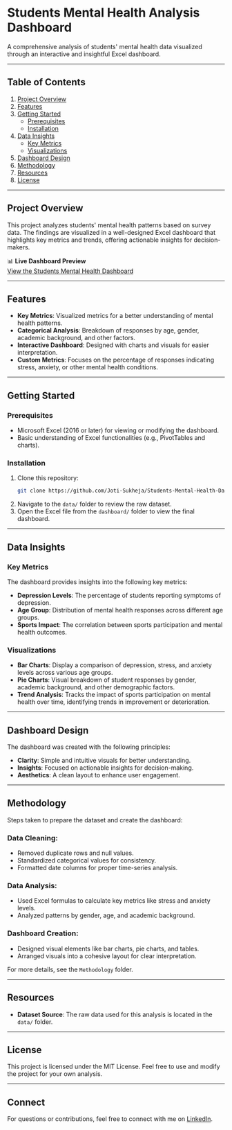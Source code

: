 # Students Mental Health Analysis Dashboard  
 A comprehensive analysis of students' mental health data visualized through an interactive and insightful Excel dashboard.

---

## Table of Contents  
1. [Project Overview](#project-overview)  
2. [Features](#features)  
3. [Getting Started](#getting-started)  
   - [Prerequisites](#prerequisites)  
   - [Installation](#installation)  
4. [Data Insights](#data-insights)  
   - [Key Metrics](#key-metrics)  
   - [Visualizations](#visualizations)  
5. [Dashboard Design](#dashboard-design)  
6. [Methodology](#methodology)  
7. [Resources](#resources)  
8. [License](#license)  

---

## Project Overview  
This project analyzes students' mental health patterns based on survey data. The findings are visualized in a well-designed Excel dashboard that highlights key metrics and trends, offering actionable insights for decision-makers.

📊 **Live Dashboard Preview**  
[View the Students Mental Health Dashboard](./dashboard/Students%20mental%20health%20dashboard%20screenshot.png)  

---

## Features  
- **Key Metrics**: Visualized metrics for a better understanding of mental health patterns.  
- **Categorical Analysis**: Breakdown of responses by age, gender, academic background, and other factors.  
- **Interactive Dashboard**: Designed with charts and visuals for easier interpretation.  
- **Custom Metrics**: Focuses on the percentage of responses indicating stress, anxiety, or other mental health conditions.  

---

## Getting Started  

### Prerequisites  
- Microsoft Excel (2016 or later) for viewing or modifying the dashboard.  
- Basic understanding of Excel functionalities (e.g., PivotTables and charts).  

### Installation  
1. Clone this repository:  
   ```bash  
   git clone https://github.com/Joti-Sukheja/Students-Mental-Health-Dashboard.git

2. Navigate to the `data/` folder to review the raw dataset.  
3. Open the Excel file from the `dashboard/` folder to view the final dashboard.

---

## Data Insights

### Key Metrics  
The dashboard provides insights into the following key metrics:

- **Depression Levels**: The percentage of students reporting symptoms of depression.     
- **Age Group**: Distribution of mental health responses across different age groups.  
- **Sports Impact**: The correlation between sports participation and mental health outcomes.

### Visualizations  
- **Bar Charts**: Display a comparison of depression, stress, and anxiety levels across various age groups.  
- **Pie Charts**: Visual breakdown of student responses by gender, academic background, and other demographic factors.  
- **Trend Analysis**: Tracks the impact of sports participation on mental health over time, identifying trends in improvement or deterioration.

---

## Dashboard Design  
The dashboard was created with the following principles:  

- **Clarity**: Simple and intuitive visuals for better understanding.  
- **Insights**: Focused on actionable insights for decision-making.  
- **Aesthetics**: A clean layout to enhance user engagement.  

---

## Methodology  
Steps taken to prepare the dataset and create the dashboard:

### Data Cleaning:  
- Removed duplicate rows and null values.  
- Standardized categorical values for consistency.  
- Formatted date columns for proper time-series analysis.  

### Data Analysis:  
- Used Excel formulas to calculate key metrics like stress and anxiety levels.  
- Analyzed patterns by gender, age, and academic background.  

### Dashboard Creation:  
- Designed visual elements like bar charts, pie charts, and tables.  
- Arranged visuals into a cohesive layout for clear interpretation.  

For more details, see the `Methodology` folder.

---

## Resources  
- **Dataset Source**: The raw data used for this analysis is located in the `data/` folder.  

---

## License  
This project is licensed under the MIT License. Feel free to use and modify the project for your own analysis.  

---

## Connect  
For questions or contributions, feel free to connect with me on [LinkedIn](https://www.linkedin.com/in/joti-sukheja).

